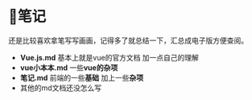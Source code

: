 # :baby_chick:笔记

还是比较喜欢拿笔写写画画，记得多了就总结一下，汇总成电子版方便查阅。

- **Vue.js.md** 基本上就是vue的官方文档 加一点自己的理解
- **vue小本本.md** 一些**vue的杂项**
- **笔记.md** 前端的一些**基础** 加上一些**杂项**
- 其他的md文档还没怎么写

